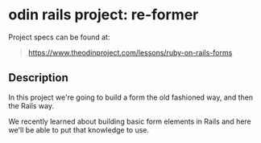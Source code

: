 # odin rails project: re-former

Project specs can be found at:

> https://www.theodinproject.com/lessons/ruby-on-rails-forms


## Description

In this project we're going to build a form the old fashioned way, and then the Rails way. 

We recently learned about building basic form elements in Rails and here we'll be able to put that knowledge to use.